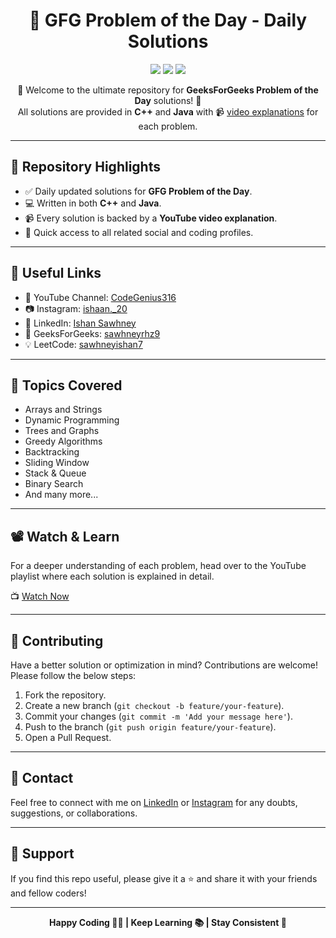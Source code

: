 <h1 align="center">🚀 GFG Problem of the Day - Daily Solutions</h1>

<p align="center">
  <img src="https://img.shields.io/github/languages/top/IshanSawhney/GfG_POTD?style=for-the-badge" />
  <img src="https://img.shields.io/github/stars/your-username/gfg-pod?style=for-the-badge" />
  <img src="https://img.shields.io/github/forks/your-username/gfg-pod?style=for-the-badge" />
</p>

<p align="center">
  🌟 Welcome to the ultimate repository for <strong>GeeksForGeeks Problem of the Day</strong> solutions! 🌟 <br/>
  All solutions are provided in <strong>C++</strong> and <strong>Java</strong> with 📹 <a href="https://www.youtube.com/@CodeGenius316">video explanations</a> for each problem.
</p>

---

## 📌 Repository Highlights

- ✅ Daily updated solutions for **GFG Problem of the Day**.
- 💻 Written in both **C++** and **Java**.
- 📹 Every solution is backed by a **YouTube video explanation**.
- 🔗 Quick access to all related social and coding profiles.


---

## 🔗 Useful Links

- 🎥 YouTube Channel: [CodeGenius316](https://www.youtube.com/@CodeGenius316)
- 📷 Instagram: [ishaan._20](https://www.instagram.com/ishaan._20)
- 💼 LinkedIn: [Ishan Sawhney](https://www.linkedin.com/in/ishansawhney/)
- 🧠 GeeksForGeeks: [sawhneyrhz9](https://www.geeksforgeeks.org/user/sawhneyrhz9/)
- 💡 LeetCode: [sawhneyishan7](https://leetcode.com/u/sawhneyishan7/)

---

## 🧠 Topics Covered

- Arrays and Strings
- Dynamic Programming
- Trees and Graphs
- Greedy Algorithms
- Backtracking
- Sliding Window
- Stack & Queue
- Binary Search
- And many more...

---

## 📽️ Watch & Learn

For a deeper understanding of each problem, head over to the YouTube playlist where each solution is explained in detail.

📺 [Watch Now](https://www.youtube.com/@CodeGenius316)

---

## 🤝 Contributing

Have a better solution or optimization in mind? Contributions are welcome! Please follow the below steps:

1. Fork the repository.
2. Create a new branch (`git checkout -b feature/your-feature`).
3. Commit your changes (`git commit -m 'Add your message here'`).
4. Push to the branch (`git push origin feature/your-feature`).
5. Open a Pull Request.

---

## 📧 Contact

Feel free to connect with me on [LinkedIn](https://www.linkedin.com/in/ishansawhney/) or [Instagram](https://www.instagram.com/ishaan._20) for any doubts, suggestions, or collaborations.

---

## 🙌 Support

If you find this repo useful, please give it a ⭐ and share it with your friends and fellow coders!

---

<p align="center">
  <strong>Happy Coding 👨‍💻 | Keep Learning 📚 | Stay Consistent 💪</strong>
</p>


